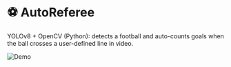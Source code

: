 # ⚽ AutoReferee
YOLOv8 + OpenCV (Python): detects a football and auto-counts goals when the ball crosses a user-defined line in video.

![Demo](AutoRef-Lite/assets/demo.gif)
